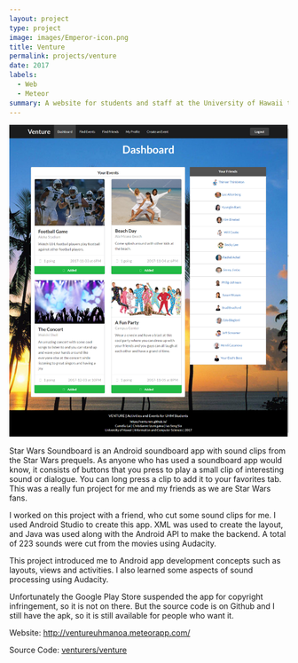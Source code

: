 ```yaml
---
layout: project
type: project
image: images/Emperor-icon.png
title: Venture
permalink: projects/venture
date: 2017
labels:
  - Web
  - Meteor
summary: A website for students and staff at the University of Hawaii to find events and friends
---
```


<img class="ui large right floated image" src="../images/venture_dashboard.png">

Star Wars Soundboard is an Android soundboard app with sound clips from the Star Wars prequels. As anyone who has used a soundboard app would know, it consists of buttons that you press to play a small clip of interesting sound or dialogue. You can long press a clip to add it to your favorites tab. This was a really fun project for me and my friends as we are Star Wars fans.

I worked on this project with a friend, who cut some sound clips for me. I used Android Studio to create this app. XML was used to create the layout, and Java was used along with the Android API to make the backend. A total of 223 sounds were cut from the movies using Audacity.

This project introduced me to Android app development concepts such as layouts, views and activities. I also learned some aspects of sound processing using Audacity.

Unfortunately the Google Play Store suspended the app for copyright infringement, so it is not on there. But the source code is on Github and I still have the apk, so it is still available for people who want it.

Website: <a href="http://ventureuhmanoa.meteorapp.com/">http://ventureuhmanoa.meteorapp.com/</a>

Source Code: <a href="https://github.com/venturers/venture"><i class="large github icon "></i>venturers/venture</a>

